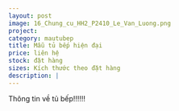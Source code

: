 ```yaml
---
layout: post
image: 16_Chung_cu_HH2_P2410_Le_Van_Luong.png
project:
category: mautubep
title: Mẫu tủ bếp hiện đại
price: liên hệ
stock: đặt hàng
sizes: Kích thước theo đặt hàng
description: |
---
```

Thông tin về tủ bếp!!!!!!
